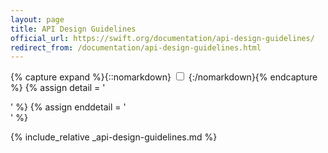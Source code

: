 ```yaml
---
layout: page
title: API Design Guidelines
official_url: https://swift.org/documentation/api-design-guidelines/
redirect_from: /documentation/api-design-guidelines.html
---
```

<style>
pre {
    overflow: visible;
}
</style>
{% capture expand %}{::nomarkdown}
<input type="checkbox" class="detail">
{:/nomarkdown}{% endcapture %}
{% assign detail = '<div class="more" markdown="1">' %}
{% assign enddetail = '</div>' %}

{% include_relative _api-design-guidelines.md %}


